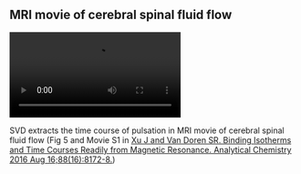 ## MRI movie of cerebral spinal fluid flow  
<video controls>
<source src="../../png/examples/movieS1-CSF-rtMRI_Xu2016ACFig5A.mp4", type="video/mp4">

<img src="https://github.com/TRENDMizzou/TREND-manual/blob/master/png/examples/CSF.gif?raw=true" width = "400px">

Visit <a href=https://trendmizzou.gitbooks.io/trend-manual/content/examples/single/reaction.html> online manual</a> to play the MP4 movie, or click <a href=https://github.com/TRENDMizzou/TREND-manual/blob/master/png/examples/CSF.gif?raw=true> this link </a> to play the GIF version.  

</video>


SVD extracts the time course of pulsation in MRI movie of cerebral 
spinal fluid flow 
(Fig 5 and Movie S1 in [Xu J and Van Doren SR. Binding Isotherms and Time Courses Readily from Magnetic Resonance. Analytical Chemistry 2016 Aug 16;88(16):8172-8.](http://pubs.acs.org/doi/abs/10.1021/acs.analchem.6b01918)) 

